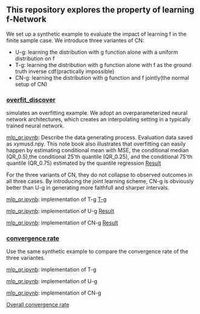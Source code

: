 ## This repository explores the property of learning f-Network

We set up a synthetic example to evaluate the impact of learning f in the finite sample case. 
We introduce three variantes of CN: 

* U-g: learning the distribution with g function alone with a uniform distribution on f
* T-g: learning the distribution with g function alone with f as the ground truth inverse cdf(practically impossible) 
* CN-g: learning the distribution with g function and f jointly(the normal setup of CN)


### [overfit_discover](https://github.com/thuizhou/Collaborating-Networks/tree/main/property_of_learning_f/overfit_discover) 
simulates an overfitting example. We adopt an overparameterized neural network architectures, which creates an interpolating setting in a typically trained neural network.

[mlp_qr.ipynb](https://github.com/thuizhou/Collaborating-Networks/tree/main/property_of_learning_f/overfit_discover): Describe the data generating process. Evaluation data saved as xymusd.npy.
This note book also illustrates that overfitting can easily happen by
estimating conditional mean with MSE, the conditional median (QR\_0.5),the conditional 25'th quantile (QR_0.25), and the conditional 75'th quantile (QR_0.75) estimated by the quantile regression
[Result](https://github.com/thuizhou/Collaborating-Networks/blob/main/property_of_learning_f/overfit_discover/pt_mseqr.pdf)

For the three variants of CN, they do not collapse to observed outcomes in all three cases.
By introducing the joint learning scheme, CN-g is obviously better than U-g in generating more faithfull and sharper intervals. 

[mlp_qr.ipynb](https://github.com/thuizhou/Collaborating-Networks/blob/main/property_of_learning_f/overfit_discover/Tg.ipynb): implementation of T-g
[T-g](https://github.com/thuizhou/Collaborating-Networks/blob/main/property_of_learning_f/overfit_discover/dist_gc.png)


[mlp_qr.ipynb](https://github.com/thuizhou/Collaborating-Networks/blob/main/property_of_learning_f/overfit_discover/Ug.ipynb): implementation of U-g
[Result](https://github.com/thuizhou/Collaborating-Networks/blob/main/property_of_learning_f/overfit_discover/dist_gd.pdf)


[mlp_qr.ipynb](https://github.com/thuizhou/Collaborating-Networks/blob/main/property_of_learning_f/overfit_discover/CNg.ipynb): implementation of CN-g
[Result](https://github.com/thuizhou/Collaborating-Networks/blob/main/property_of_learning_f/overfit_discover/dist_gf.pdf)


### [convergence rate](https://github.com/thuizhou/Collaborating-Networks/tree/main/property_of_learning_f/convergence_rate) 
Use the same synthetic example to compare the convergence rate of the three variantes.


[mlp_qr.ipynb](https://github.com/thuizhou/Collaborating-Networks/blob/main/property_of_learning_f/convergence_rate/Tg_converge.ipynb): implementation of T-g

[mlp_qr.ipynb](https://github.com/thuizhou/Collaborating-Networks/blob/main/property_of_learning_f/convergence_rate/Ug_converge.ipynb): implementation of U-g


[mlp_qr.ipynb](https://github.com/thuizhou/Collaborating-Networks/blob/main/property_of_learning_f/convergence_rate/CNg_converge.ipynb): implementation of CN-g

[Overall convergence rate](https://github.com/thuizhou/Collaborating-Networks/blob/main/property_of_learning_f/convergence_rate/conv.pdf)


